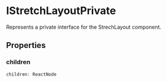# IStretchLayoutPrivate

Represents a private interface for the StrechLayout component.

## Properties

### children

```ts
children: ReactNode
```
